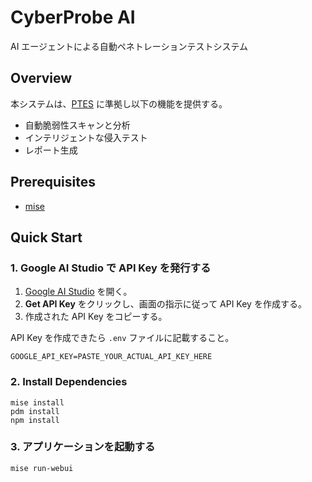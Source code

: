 # CyberProbe AI

AI エージェントによる自動ペネトレーションテストシステム

## Overview

本システムは、[PTES](http://www.pentest-standard.org) に準拠し以下の機能を提供する。

- 自動脆弱性スキャンと分析
- インテリジェントな侵入テスト
- レポート生成

## Prerequisites

* [mise](https://github.com/jdx/mise)

## Quick Start

### 1. Google AI Studio で API Key を発行する

1. [Google AI Studio](https://aistudio.google.com/app/apikey) を開く。
2. **Get API Key** をクリックし、画面の指示に従って API Key を作成する。
3. 作成された API Key をコピーする。

API Key を作成できたら `.env` ファイルに記載すること。

```
GOOGLE_API_KEY=PASTE_YOUR_ACTUAL_API_KEY_HERE
```

### 2. Install Dependencies

```shell
mise install
pdm install
npm install
```

### 3. アプリケーションを起動する

```shell
mise run-webui
```
